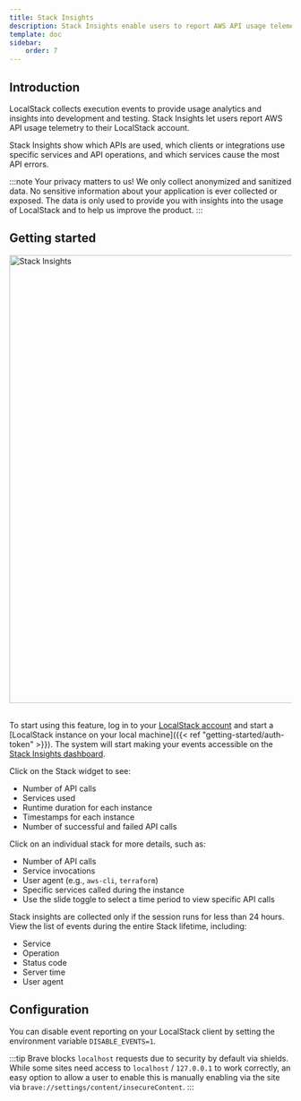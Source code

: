 ```yaml
---
title: Stack Insights
description: Stack Insights enable users to report AWS API usage telemetry of LocalStack runs to their LocalStack account.
template: doc
sidebar:
    order: 7
---
```


## Introduction

LocalStack collects execution events to provide usage analytics and insights into development and testing.
Stack Insights let users report AWS API usage telemetry to their LocalStack account.

Stack Insights show which APIs are used, which clients or integrations use specific services and API operations, and which services cause the most API errors.

:::note
Your privacy matters to us!
We only collect anonymized and sanitized data.
No sensitive information about your application is ever collected or exposed.
The data is only used to provide you with insights into the usage of LocalStack and to help us improve the product.
:::

## Getting started

<img src="stack-insights-getting-started.png" width="800px" alt="Stack Insights">
<br>
<br>

To start using this feature, log in to your [LocalStack account](https://app.localstack.cloud/) and start a [LocalStack instance on your local machine]({{< ref "getting-started/auth-token" >}}).
The system will start making your events accessible on the [Stack Insights dashboard](https://app.localstack.cloud/stacks).

Click on the Stack widget to see:

- Number of API calls
- Services used
- Runtime duration for each instance
- Timestamps for each instance
- Number of successful and failed API calls

Click on an individual stack for more details, such as:
- Number of API calls
- Service invocations
- User agent (e.g., `aws-cli`, `terraform`)
- Specific services called during the instance
- Use the slide toggle to select a time period to view specific API calls

Stack insights are collected only if the session runs for less than 24 hours.
View the list of events during the entire Stack lifetime, including:

- Service
- Operation
- Status code
- Server time
- User agent

## Configuration

You can disable event reporting on your LocalStack client by setting the environment variable `DISABLE_EVENTS=1`.

:::tip
Brave blocks `localhost` requests due to security by default via shields.
While some sites need access to `localhost` / `127.0.0.1` to work correctly, an easy option to allow a user to enable this is manually enabling via the site via `brave://settings/content/insecureContent`.
:::